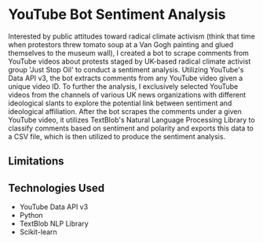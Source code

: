 # YouTube Bot Sentiment Analysis

Interested by public attitudes toward radical climate activism (think that time when protestors threw tomato soup at a Van Gogh painting and glued themselves to the museum wall), I created a bot to scrape comments from YouTube videos about protests staged by UK-based radical climate activist group 'Just Stop Oil' to conduct a sentiment analysis. Utilizing YouTube's Data API v3, the bot extracts comments from any YouTube video given a unique video ID. To further the analysis, I exclusively selected YouTube videos from the channels of various UK news organizations with different ideological slants to explore the potential link between sentiment and ideological affiliation. After the bot scrapes the comments under a given YouTube video, it utilizes TextBlob's Natural Language Processing Library to classify comments based on sentiment and polarity and exports this data to a CSV file, which is then utilized to produce the sentiment analysis.


## Limitations


## Technologies Used
- YouTube Data API v3
- Python
- TextBlob NLP Library
- Scikit-learn
